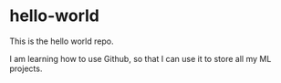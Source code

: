 # hello-world
This is the hello world repo. 

I am learning how to use Github, so that I can use it to store all my ML projects. 
